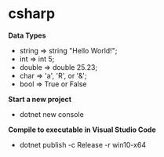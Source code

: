 # csharp

__Data Types__
* string => string "Hello World!";
* int => int 5;
* double => double 25.23;
* char => 'a', 'R', or '&';
* bool => True or False

__Start a new project__
* dotnet new console

__Compile to executable in Visual Studio Code__
* dotnet publish -c Release -r win10-x64
